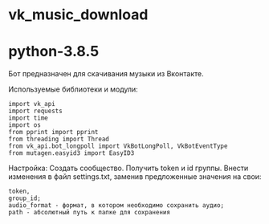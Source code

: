 # vk_music_download
# python-3.8.5

Бот предназначен для скачивания музыки из Вконтакте.

Используемые библиотеки и модули:

    import vk_api
    import requests
    import time
    import os
    from pprint import pprint
    from threading import Thread
    from vk_api.bot_longpoll import VkBotLongPoll, VkBotEventType
    from mutagen.easyid3 import EasyID3


Настройка:
Создать сообщество. Получить token и id группы.
Внести изменения в файл settings.txt, заменив предложенные значения на свои: 

    token, 
    group_id; 
    audio_format - формат, в котором необходимо сохранить аудио; 
    path - абсолютный путь к папке для сохранения
